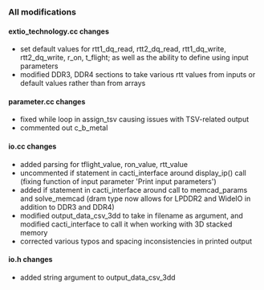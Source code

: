 ### All modifications

#### extio_technology.cc changes
  - set default values for rtt1_dq_read, rtt2_dq_read, rtt1_dq_write, rtt2_dq_write, r_on, t_flight; as well as the ability to define using input parameters
  - modified DDR3, DDR4 sections to take various rtt values from inputs or default values rather than from arrays

#### parameter.cc changes
  - fixed while loop in assign_tsv causing issues with TSV-related output
  - commented out c_b_metal

#### io.cc changes
  - added parsing for tflight_value, ron_value, rtt_value
  - uncommented if statement in cacti_interface around display_ip() call (fixing function of input parameter 'Print input parameters')
  - added if statement in cacti_interface around call to memcad_params and solve_memcad (dram type now allows for LPDDR2 and WideIO in addition to DDR3 and DDR4)
  - modified output_data_csv_3dd to take in filename as argument, and modified cacti_interface to call it when working with 3D stacked memory
  - corrected various typos and spacing inconsistencies in printed output
  
#### io.h changes
  - added string argument to output_data_csv_3dd
